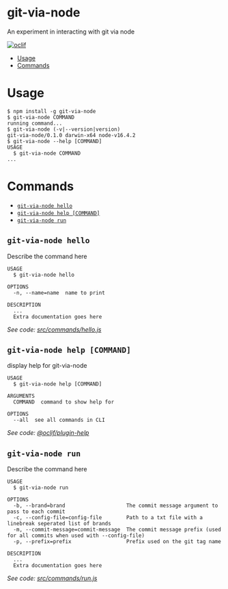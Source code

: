 git-via-node
============

An experiment in interacting with git via node

[![oclif](https://img.shields.io/badge/cli-oclif-brightgreen.svg)](https://oclif.io)

<!-- toc -->
* [Usage](#usage)
* [Commands](#commands)
<!-- tocstop -->
# Usage
<!-- usage -->
```sh-session
$ npm install -g git-via-node
$ git-via-node COMMAND
running command...
$ git-via-node (-v|--version|version)
git-via-node/0.1.0 darwin-x64 node-v16.4.2
$ git-via-node --help [COMMAND]
USAGE
  $ git-via-node COMMAND
...
```
<!-- usagestop -->
# Commands
<!-- commands -->
* [`git-via-node hello`](#git-via-node-hello)
* [`git-via-node help [COMMAND]`](#git-via-node-help-command)
* [`git-via-node run`](#git-via-node-run)

## `git-via-node hello`

Describe the command here

```
USAGE
  $ git-via-node hello

OPTIONS
  -n, --name=name  name to print

DESCRIPTION
  ...
  Extra documentation goes here
```

_See code: [src/commands/hello.js](https://github.com/jamesrwilliams/git-via-node/blob/v0.1.0/src/commands/hello.js)_

## `git-via-node help [COMMAND]`

display help for git-via-node

```
USAGE
  $ git-via-node help [COMMAND]

ARGUMENTS
  COMMAND  command to show help for

OPTIONS
  --all  see all commands in CLI
```

_See code: [@oclif/plugin-help](https://github.com/oclif/plugin-help/blob/v3.2.3/src/commands/help.ts)_

## `git-via-node run`

Describe the command here

```
USAGE
  $ git-via-node run

OPTIONS
  -b, --brand=brand                    The commit message argument to pass to each commit
  -c, --config-file=config-file        Path to a txt file with a linebreak seperated list of brands
  -m, --commit-message=commit-message  The commit message prefix (used for all commits when used with --config-file)
  -p, --prefix=prefix                  Prefix used on the git tag name

DESCRIPTION
  ...
  Extra documentation goes here
```

_See code: [src/commands/run.js](https://github.com/jamesrwilliams/git-via-node/blob/v0.1.0/src/commands/run.js)_
<!-- commandsstop -->
